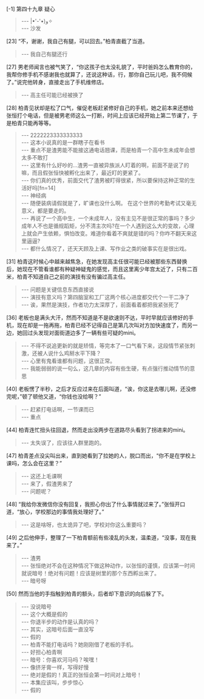 
[-1] 第四十九章 疑心
>--- |•'-'•)و✧<br>
>--- 沙发<br>

[23] “不，谢谢，我自己有腿，可以回去。”柏青直截了当道。
>--- 我自己有腿还行<br>

[27] 男老师闻言也被气笑了，“你这孩子也太没礼貌了，平时爸妈怎么教育你的，我帮你修手机不感谢我也就算了，还说这种话，行，那你自己玩儿吧，我不伺候了。”说完他转身，直接走出了手机维修店。
>--- 高主任可能已经被换了<br>

[28] 柏青见状却是松了口气，催促老板赶紧修好自己的手机，她之前本来还想给张恒打个电话，但是被男老师这么一打断，时间上应该已经开始上第二节课了，于是柏青只能再等等。
>--- 2222223333333333<br>
>--- 这本小说真的是一群瞎子在看书<br>
>--- 重点不是渣男能不能接这通电话翘课，而是柏青一个高中生未成年会想太多不敢打<br>
>--- 这里有什么好吵的...渣男一直被异族派人盯着的啊，前面不是说了的嘛，而且假张恒快被孵化出来了，最近盯的更紧了。<br>
>--- 你们真的优秀，前面交代了渣男被盯得很紧，所以要保持这种正常的生活好吗[fn=14]<br>
>--- 神经病<br>
>--- 随便装病请假就是了，旷课也没什么啊。
在这个世界的考勤考试又毫无意义，都是要走的。<br>
>--- 再说了一个高中生，一个未成年人，没有主见不是很正常的事吗？多少成年人不也是循规蹈矩，分不清主次吗?在一个人遇到这么大的变故，心理上就会产生依赖，惧怕改变。难道你看着不爽就是错的吗？你咋不翻天来这里逼逼?<br>
>--- 都什么情况了，还天天顾及上课、写作业之类的破事实在是很出戏。<br>

[31] 柏青这时候心中越来越焦急，在她发现高主任很可能已经被那些东西替换后，她现在不管看谁都有种疑神疑鬼的感觉，而且这里离少年宫太近了，只有二百米，柏青不知道自己之前的演技有没有骗过高主任。
>--- 问题是关键信息东西直接说<br>
>--- 演技有意义吗？第四脑室和工厂这两个核心进度都交代个一干二净了<br>
>--- 诶，果然是演技，作者功力太深厚了，前面看着都把我紧张死了<br>

[36] 老板也是满头大汗，然而不知道是不是欲速则不达，平时早就应该修好的手机，现在却是一拖再拖，柏青已经不记得自己是第几次叫对方加快速度了，而另一边，她回过头发现对面街道边多了一辆有些可疑的mini。
>--- 不得不说追更新的就是矫情，等完本了一口气看下来，这段情节紧张刺激，还被人说什么鸡掰水平下降？<br>
>--- 心里有鬼看谁都有问题，这很正常。<br>
>--- 我能弱弱的说一句么，这几章的内容有些生硬，有点强行推动情节的意思<br>

[40] 老板愣了半秒，之后才反应过来在后面叫道，“诶，你这是去哪儿啊，还没修完呢，”顿了顿他又道，“你钱也没给啊？”
>--- 赶紧打电话啊，一节课而已<br>
>--- 重点<br>

[44] 柏青连忙扭头往回退，然而走出没两步在道路尽头看到了拐进来的mini。
>--- 太失误了，应该往人群里跑的。<br>

[47] 柏青差点没尖叫出来，直到她看到了拉她的人，脱口而出，“你不是在学校上课吗，怎么会在这里？”
>--- 这还上毛课啊<br>
>--- 来了，假渣男来了<br>
>--- 问题呢？<br>

[48] “我给你发微信你没有回复，我担心你出了什么事情就过来了。”张恒开口道，“放心，学校那边的事情我处理好了。”
>--- 这是啥呀，也太诡异了吧，学校对你这么重要吗？<br>

[49] 之后他伸手，整理了一下柏青额前有些凌乱的头发，温柔道，“没事，现在我来了。”
>--- 渣男<br>
>--- 张恒绝对不会在这种情况下做这种动作，以张恒的谨慎，应该第一时间就说暗号！绝对有问题！应该是树里的那个东西孵出来了。<br>
>--- 暗号呀<br>

[50] 然而当他的手指触到柏青的额头，后者却下意识的向后躲了下。
>--- 没说暗号<br>
>--- 这个大概是假的<br>
>--- 你退半步的动作是认真的吗？<br>
>--- 其实，这暗号后面一直没写<br>
>--- 假的<br>
>--- 柏青不能打电话吗？她刚刚借了老板的手机。<br>
>--- 好担心柏青啊<br>
>--- 暗号：你喜欢河马吗？唉嘿！<br>
>--- 像挤牙膏一样，写得好慢<br>
>--- 绝对是假的！真正的张恒会第一时间对上暗号！<br>
>--- 本集应该叫，步步惊心<br>
>--- 假的<br>
